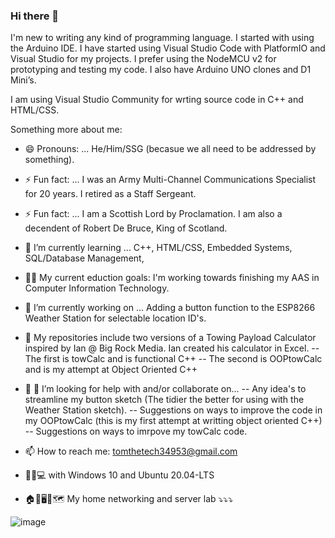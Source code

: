 ### Hi there 👋

<!--
**NewbRangerTom/NewbRangerTom** is a ✨ _special_ ✨ repository because its `README.md` (this file) appears on your GitHub profile.
This Bio is a work in progress.
-->

I'm new to writing any kind of programming language.
I started with using the Arduino IDE. I have started using Visual Studio Code with PlatformIO and Visual Studio for my projects.
I prefer using the NodeMCU v2 for prototyping and testing my code. I also have Arduino UNO clones and D1 Mini’s.

I am using Visual Studio Community for wrting source code in C++ and HTML/CSS.

Something more about me:

- 😄 Pronouns: ... He/Him/SSG (becasue we all need to be addressed by something).
- ⚡ Fun fact: ... I was an Army Multi-Channel Communications Specialist for 20 years.  I retired as a Staff Sergeant.
- ⚡ Fun fact: ... I am a Scottish Lord by Proclamation.  I am also a decendent of Robert De Bruce, King of Scotland.

- 🌱 I’m currently learning ... C++, HTML/CSS, Embedded Systems, SQL/Database Management, 
- 👨‍🎓 My current eduction goals: I'm working towards finishing my AAS in Computer Information Technology.

- 🔭 I’m currently working on ... Adding a button function to the ESP8266 Weather Station for selectable location ID's.
- 🔭 My repositories include two versions of a Towing Payload Calculator inspired by Ian @ Big Rock Media.  Ian created his calculator in Excel.
      -- The first is towCalc and is functional C++
      -- The second is OOPtowCalc and is my attempt at Object Oriented C++

- 🤔 👯 I’m looking for help with and/or collaborate on...
      -- Any idea's to streamline my button sketch (The tidier the better for using with the Weather Station sketch).
      -- Suggestions on ways to improve the code in my OOPtowCalc (this is my first attempt at writting object oriented C++)
      -- Suggestions on ways to imrpove my towCalc code.

<!-- - 🎇 Ask me about ... -->
- 📫 How to reach me: tomthetech34953@gmail.com
- 🥾🥾💻 with Windows 10 and Ubuntu 20.04-LTS

- 🏠🏫🖥🔀🗺 My home networking and server lab ⤵⤵⤵

![image](https://user-images.githubusercontent.com/67010348/118681646-bbb03c80-b7cd-11eb-9cf8-714598a27d6c.png)
